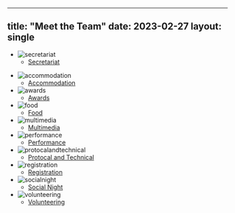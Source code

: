 
---
title: "Meet the Team"
date: 2023-02-27
layout: single
---


<div class="councils teamhome">

- ![secretariat](/images/team/secretariat.webp)
    - [Secretariat](/team/secretariat/)

</div>

<div class="councils teamhome">

- ![accommodation](/images/team/accommodation.webp)
    - [Accommodation](/team/accommodation/)
- ![awards](/images/team/awards.webp)
    - [Awards](/team/awards/)
- ![food](/images/team/food.webp)
    - [Food](/team/food/)
- ![multimedia](/images/team/multimedia.webp)
    - [Multimedia](/team/multimedia/)
- ![performance](/images/team/performance.webp)
    - [Performance](/team/performance/)
- ![protocalandtechnical](/images/team/protocalandtechnical.webp)
    - [Protocal and Technical](/team/protocalandtechnical/)
- ![registration](/images/team/registration.webp)
    - [Registration](/team/registration/)
- ![socialnight](/images/team/socialnight.webp)
    - [Social Night](/images/team/socialnight/)
- ![volunteering](/images/team/volunteering.webp)
    - [Volunteering](/team/volunteering/)

</div>
